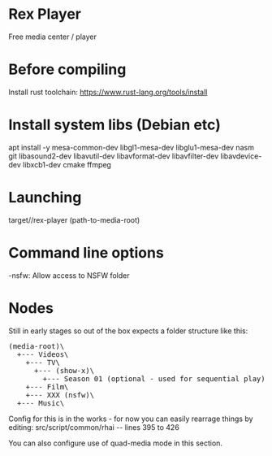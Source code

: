 # Rex Player
Free media center / player

# Before compiling
Install rust toolchain: 
https://www.rust-lang.org/tools/install

# Install system libs  (Debian etc)
apt install -y mesa-common-dev libgl1-mesa-dev libglu1-mesa-dev nasm git libasound2-dev libavutil-dev libavformat-dev libavfilter-dev libavdevice-dev libxcb1-dev cmake ffmpeg

# Launching
target/<build>/rex-player (path-to-media-root)

# Command line options
-nsfw: Allow access to NSFW folder

# Nodes
Still in early stages so out of the box expects a folder structure like this:

<pre>
(media-root)\
  +--- Videos\
    +--- TV\
      +--- (show-x)\
        +--- Season 01 (optional - used for sequential play)\
    +--- Film\
    +--- XXX (nsfw)\
  +--- Music\
</pre>

Config for this is in the works - for now you can easily rearrage things by editing: src/script/common/rhai -- lines 395 to 426

You can also configure use of quad-media mode in this section.
  
  



